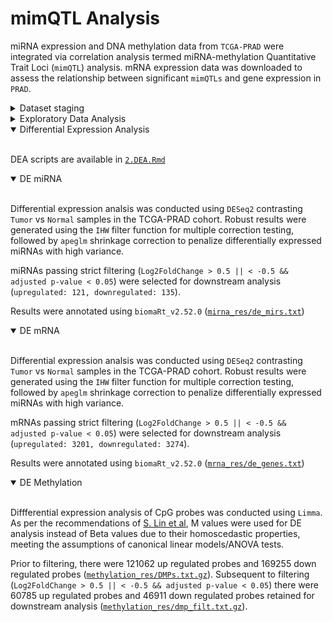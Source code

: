 # mimQTL Analysis

miRNA expression and DNA methylation data from `TCGA-PRAD` were integrated via correlation analysis termed miRNA-methylation Quantitative Trait Loci (`mimQTL`) analysis. mRNA expression data was downloaded to assess the relationship between significant `mimQTLs` and gene expression in `PRAD`.
<details>
<summary>Dataset staging</summary>
<br>

<details open>
<summary>miRNA expression</summary>
<br>

`TCGA-PRAD` miRNA counts were downloaded from the GDC portal:

```bash
gdc-client download -m mirna_meta/mirna_manifest -d mirna/
```

A brief explanation of the workflow used to generate the count matrix is given below:

###### [GDC miRNA workflow](https://github.com/bcgsc/mirna)

smRNA sequencing reads are mapped to the `GRCh38` build using `BWA-aln`. Next, the sequencing reads are annotated using `miRBase v21` and `UCSC` - sequencing reads are required to have at least a 3bp overlap with an annotated genomic region to be considered for annotation. It is important to note that due to the workflows reliance on `miRBase` annotations, it is not suitable for novel miRNA discovery. Customized perl scripts (`tcga.pl`) are used to generate the final expression files for GDC. 

Subsequent to the download of individual miRNA expression data, the data was merged into a single dataframe using customized functions in `R` ([`scripts/1.format_assays.Rmd`](scripts/1.format_assays.Rmd): # 1. miRNA Staging).

The `Metastatic` sample was removed, resulting in 52 `Normals` and 498 `Tumor` samples.
***
</details>

<details open>
<summary>DNA methylation</summary>
<br>

Raw DNA methylation data from `TCGA-PRAD` was downloaded from the GDC portal:

```bash
gdc-client download -m methylation_meta/methylation_manifest -d methylation/
```

A brief description of the generation of raw methylation data is given below:

###### [GDC Methylation workflow](https://github.com/zwdzwd/sesame)

`SeSAMe` offers correction to detection failures that occur in other DNA methylation array software commonly due to germline and somatic deletions by utilizing a novel way to calculate the significance of detected signals in methylation arrays. By correcting for these artifacts as well as other improvements to DNA methylation data processing, `SeSAMe` improves upon detection calling and quality control of processed DNA methylation data. `SeSAMe` output files include: two Masked Methylation Array IDAT files, one for each color channel, that contains channel data from a raw methylation array after masking potential genotyping information; and a subsequent Methylation Beta Value TXT file derived from the two Masked Methylation Array IDAT files, that displays the calculated methylation beta value for CpG sites.

Masked Methylation Array IDAT files were used in the analysis and processed using the `minfi` package in `R` ([`scripts/1.format_assays.Rmd`](scripts/1.format_assays.Rmd): # 3. Methylation staging).

Briefly, sample detection p-values were assessed as per recommended in the `minfi` tutorial:

> The method used by minfi to calculate detection p-values compares the total signal $(M+U)$ for each probe to the background signal level, which is estimated from the negative control probes. Very small p-values are indicative of a reliable signal whilst large p-values, for example >0.01, generally indicate a poor quality signal.

![Alt text](methylation_meta/pval_det.png?raw=true)

3 samples have p-values higher than 0.01 and are discarded from downstream analysis. 

As with the miRNA and mRNA assays, the `Metastatic` sample was removed, resulting in 50 `Normal` samples and 499 `Tumor` samples.

Quantile processing, removal of probes overlapping SNPs and [cross-reactive probes](methylation_meta/cross_reactive_probes.csv) was performed as per the minfi documentation.

***
</details>

<details open>
<summary>mRNA expression</summary>
<br>

`TCGA-PRAD` mRNA expression data was downloaded from the GDC portal [link to full workflow available here](https://www.biostars.org/p/9500223/).

```bash
gdc-client download -m rna_meta/mrna_manifest -d mrna/
```

###### [GDC mRNA workflow](https://github.com/akahles/icgc_rnaseq_align)

The mRNA Analysis pipeline begins with the Alignment Workflow, which is performed using a two-pass method with `STAR`. `STAR` aligns each read group separately and then merges the resulting alignments into one. As of release `v32`, which uses `STAR` to directly output `FPKM`, `RPKM`, and `TPM` values (`--quantMode TranscriptomeSAM GeneCounts`) `HTSeq` has been made redundant and is no longer used to generate gene level counts.

When staging the gene level counts, the `unstranded` column was selected to create the gene expression matrix for `TCGA-PRAD` ([`scripts/1.format_assays.Rmd`](scripts/1.format_assays.Rmd): # 2. mRNA staging).

Upon removal of the `Metastatic` sample, the number of samples was 50 `Normals` and 500 `Tumor` samples.

***
</details>
</details>

<details>
<summary> Exploratory Data Analysis</summary>
<br>

<details open>
<summary>miRNA EDA</summary>
<br>

Pearsons R2 correlation was computed between Principal Components 1:10 of variance stabilized miRNA expression data. Based on the results of the exploratory data analysis, the covariates 'age', 'ajcc tumor stage' and 'race' will not be included in the `DESeq2` generalized linear model.

![Alt text](mirna_meta/PCA_corr.png?raw=true "R2 correlation PC:Metadata")

![Alt text](mirna_meta/PCA_biplot.png?raw=true "PCA miRNA biplot")

</details>

<details open>
<summary>mRNA EDA</summary>
<br>

Pearsons R2 correlation was computed between Principal Components 1:10 of variance stabilized mRNA expression data. The covariate 'ajcc tumor stage' was correlated with PC3, however as PC3 only accounts for 5.36% variation in the dataset, this covariate was excluded from the analysis.

![Alt text](mrna_meta/PCA_corr.png?raw=true "R2 correlation PC:Metadata")

![Alt text](mrna_meta/PCA_biplot.png?raw=true "PCA mRNA biplot")

</details>

<details open>
<summary>DNA methylation EDA</summary>
<br>

MDS plot displaying the top 10,000 CpG sites in the TCGA-PRAD cohort given below.

![Alt text](methylation_meta/PCA_biplot.png?raw=true "MDS methyation biplot")

</details>
</details>

<details open>
<summary> Differential Expression Analysis</summary>
<br>

DEA scripts are available in [`2.DEA.Rmd`](scripts/DEA.Rmd)

<details open>
<summary>DE miRNA</summary>
<br>

Differential expression analsis was conducted using `DESeq2` contrasting `Tumor` vs `Normal` samples in the TCGA-PRAD cohort. Robust results were generated using the `IHW` filter function for multiple correction testing, followed by `apeglm` shrinkage correction to penalize differentially expressed miRNAs with high variance.

miRNAs passing strict filtering (`Log2FoldChange > 0.5 || < -0.5 && adjusted p-value < 0.05`) were selected for downstream analysis (`upregulated: 121, downregulated: 135`).

Results were annotated using `biomaRt_v2.52.0` ([`mirna_res/de_mirs.txt`](mirna_res/de_mirs.txt))
</details>

<details open>
<summary>DE mRNA</summary>
<br>

Differential expression analsis was conducted using `DESeq2` contrasting `Tumor` vs `Normal` samples in the TCGA-PRAD cohort. Robust results were generated using the `IHW` filter function for multiple correction testing, followed by `apeglm` shrinkage correction to penalize differentially expressed miRNAs with high variance.

mRNAs passing strict filtering (`Log2FoldChange > 0.5 || < -0.5 && adjusted p-value < 0.05`) were selected for downstream analysis (`upregulated: 3201, downregulated: 3274`).

Results were annotated using `biomaRt_v2.52.0` ([`mrna_res/de_genes.txt`](mrna_res/de_genes.txt))

</details>

<details open>
<summary>DE Methylation</summary>
<br>

Diffferential expression analysis of CpG probes was conducted using `Limma`. As per the recommendations of [S. Lin et al](https://bmcbioinformatics.biomedcentral.com/articles/10.1186/1471-2105-11-587), M values were used for DE analysis instead of Beta values due to their homoscedastic properties, meeting the assumptions of canonical linear models/ANOVA tests.

Prior to filtering, there were 121062 up regulated probes and 169255 down regulated probes ([`methylation_res/DMPs.txt.gz`](methylation_res/DMPs.txt)). Subsequent to filtering (`Log2FoldChange > 0.5 || < -0.5 && adjusted p-value < 0.05`) there were 60785 up regulated probes and 46911 down regulated probes retained for downstream analysis ([`methylation_res/dmp_filt.txt.gz`](methylation_res/dmp_filt.txt)).

</details>
</details>